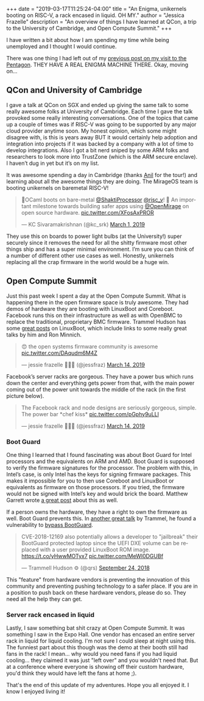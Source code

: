 +++
date = "2019-03-17T11:25:24-04:00"
title = "An Enigma, unikernels booting on RISC-V, a rack encased in liquid. OH MY."
author = "Jessica Frazelle"
description = "An overview of things I have learned at QCon, a trip to the University of Cambridge, and Open Compute Summit."
+++

I have written a bit about how I am spending my time while being unemployed and
I thought I would continue.

There was one thing I had left out of my [previous post on my visit to the Pentagon](https://blog.jessfraz.com/post/government-medicine-capitalism/).
THEY HAVE A REAL ENIGMA MACHINE THERE. Okay, moving on...

## QCon and University of Cambridge

I gave a talk at QCon on SGX and ended up giving the same talk to some really
awesome folks at University of Cambridge. Each time I gave the talk provoked
some really interesting conversations. One of the topics that came up a couple of
times was if RISC-V was going to be supported by any major cloud provider anytime soon. 
My honest opinion, which some might disagree with, is this is years away BUT it would certainly help adoption and integration into projects if it was backed by a company with a lot of time to develop integrations. Also I got a bit nerd sniped by some ARM folks and researchers to look more into TrustZone (which is the ARM secure enclave). I haven’t dug in yet but it’s on my list. 

It was awesome spending a day in Cambridge (thanks [Anil](https://twitter.com/avsm) for the tour!) and learning about all the awesome things they are doing. The MirageOS team is booting unikernels on baremetal RISC-V! 


<blockquote class="twitter-tweet" data-lang="en"><p lang="en" dir="ltr">🎉OCaml boots on bare-metal <a href="https://twitter.com/ShaktiProcessor?ref_src=twsrc%5Etfw">@ShaktiProcessor</a> <a href="https://twitter.com/risc_v?ref_src=twsrc%5Etfw">@risc_v</a>! 🎉 An important milestone towards building safer apps using <a href="https://twitter.com/OpenMirage?ref_src=twsrc%5Etfw">@OpenMirage</a> on open source hardware. <a href="https://t.co/XFosAxPROR">pic.twitter.com/XFosAxPROR</a></p>&mdash; KC Sivaramakrishnan (@kc_srk) <a href="https://twitter.com/kc_srk/status/1101479406084583424?ref_src=twsrc%5Etfw">March 1, 2019</a></blockquote>
<script async src="https://platform.twitter.com/widgets.js" charset="utf-8"></script>


They use this on boards to power light bulbs (at the University!) super securely since it removes the need for all the shitty firmware most other things ship and has a super minimal environment. I’m sure you can think of a number of different other use cases as well. Honestly, unikernels replacing all the crap firmware in the world would be a huge win.

## Open Compute Summit

Just this past week I spent a day at the Open Compute Summit. What is happening there in the open firmware space is truly awesome. They had demos of hardware they are booting with LinuxBoot and Coreboot. Facebook runs this on their infrastructure as well as with OpenBMC to replace the traditional, proprietary BMC firmware. Trammel Hudson has some [great posts](https://trmm.net/LinuxBoot_34c3) on LinuxBoot, which include links to some really great talks by him and Ron Minnich.

<blockquote class="twitter-tweet" data-lang="en"><p lang="en" dir="ltr">😍 the open systems firmware community is awesome <a href="https://t.co/DAqudm6M4Z">pic.twitter.com/DAqudm6M4Z</a></p>&mdash; jessie frazelle 👩🏼‍🚀 (@jessfraz) <a href="https://twitter.com/jessfraz/status/1106301027408465920?ref_src=twsrc%5Etfw">March 14, 2019</a></blockquote>
<script async src="https://platform.twitter.com/widgets.js" charset="utf-8"></script>


Facebook’s server racks are gorgeous. They have a power bus which runs down the center and everything gets power from that, with the main power coming out of the power unit towards the middle of the rack (in the first picture below).

<blockquote class="twitter-tweet" data-lang="en"><p lang="en" dir="ltr">The Facebook rack and node designs are seriously gorgeous, simple. The power bar *chef kiss* <a href="https://t.co/pGphy9uLLl">pic.twitter.com/pGphy9uLLl</a></p>&mdash; jessie frazelle 👩🏼‍🚀 (@jessfraz) <a href="https://twitter.com/jessfraz/status/1106336080956018689?ref_src=twsrc%5Etfw">March 14, 2019</a></blockquote>
<script async src="https://platform.twitter.com/widgets.js" charset="utf-8"></script>


### Boot Guard

One thing I learned that I found fascinating was about Boot Guard for Intel processors and the equivalents on ARM and AMD. Boot Guard is supposed to verify the firmware signatures for the processor. The problem with this, in Intel’s case, is only Intel has the keys for signing firmware packages. This makes it impossible for you to then use Coreboot and LinuxBoot or equivalents as firmware on those processors. If you tried, the firmware would not be signed with Intel’s key and would brick the board. Matthew Garrett wrote [a great post](https://mjg59.dreamwidth.org/33981.html) about this as well. 

If a person owns the hardware, they have a right to own the firmware as well. Boot Guard prevents this. In [another great talk](https://trmm.net/OSFC_2018_Security_keynote#Boot_Guard) by Trammel, he found a vulnerability to [bypass BootGuard](https://cve.mitre.org/cgi-bin/cvename.cgi?name=CVE-2018-12169). 

<blockquote class="twitter-tweet" data-lang="en"><p lang="en" dir="ltr">CVE-2018-12169 also potentially allows a developer to &quot;jailbreak&quot; their BootGuard protected laptop since the UEFI DXE volume can be replaced with a user provided LinuxBoot ROM image. <a href="https://t.co/yHwwMOTyx7">https://t.co/yHwwMOTyx7</a> <a href="https://t.co/MeWI0DGUBf">pic.twitter.com/MeWI0DGUBf</a></p>&mdash; Trammell Hudson ⚙ (@qrs) <a href="https://twitter.com/qrs/status/1044157473882591233?ref_src=twsrc%5Etfw">September 24, 2018</a></blockquote>
<script async src="https://platform.twitter.com/widgets.js" charset="utf-8"></script>

This "feature" from hardware vendors is preventing the innovation of this 
community and preventing pushing technology to a safer place. If you are
in a position to push back on these hardware vendors, please do so. They need all
the help they can get.



### Server rack encased in liquid

Lastly, I saw something bat shit crazy at Open Compute Summit. It was
something I saw in the Expo Hall. One vendor has encased an entire server rack
in liquid for liquid cooling. I'm not sure I could sleep at night using this.
The funniest part about this though was the demo at their booth still had fans
in the rack! I mean... why would you need fans if you had liquid cooling...
they claimed it was just "left over" and you wouldn't need that.
But at a conference where everyone is showing off their custom hardware, you'd
think they would have left the fans at home ;).


That's the end of this update of my adventures. Hope you all enjoyed it. I know
I enjoyed living it!
